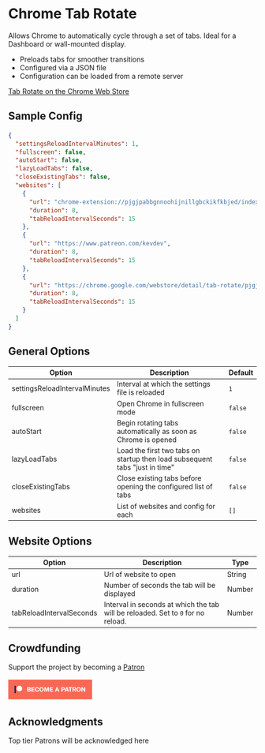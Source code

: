 # Chrome Tab Rotate

Allows Chrome to automatically cycle through a set of tabs. Ideal for a Dashboard or wall-mounted display.

- Preloads tabs for smoother transitions
- Configured via a JSON file
- Configuration can be loaded from a remote server

[Tab Rotate on the Chrome Web Store](https://chrome.google.com/webstore/detail/tab-rotate/pjgjpabbgnnoohijnillgbckikfkbjed)

## Sample Config

```json
{
  "settingsReloadIntervalMinutes": 1,
  "fullscreen": false,
  "autoStart": false,
  "lazyLoadTabs": false,
  "closeExistingTabs": false,
  "websites": [
    {
      "url": "chrome-extension://pjgjpabbgnnoohijnillgbckikfkbjed/index.html",
      "duration": 8,
      "tabReloadIntervalSeconds": 15
    },
    {
      "url": "https://www.patreon.com/kevdev",
      "duration": 8,
      "tabReloadIntervalSeconds": 15
    },
    {
      "url": "https://chrome.google.com/webstore/detail/tab-rotate/pjgjpabbgnnoohijnillgbckikfkbjed",
      "duration": 8,
      "tabReloadIntervalSeconds": 15
    }
  ]
}
```

## General Options

| Option | Description | Default |
| --- | --- | --- |
| settingsReloadIntervalMinutes | Interval at which the settings file is reloaded | `1` |
| fullscreen | Open Chrome in fullscreen mode | `false` |
| autoStart | Begin rotating tabs automatically as soon as Chrome is opened | `false` |
| lazyLoadTabs | Load the first two tabs on startup then load subsequent tabs "just in time" | `false` |
| closeExistingTabs | Close existing tabs before opening the configured list of tabs | `false` |
| websites | List of websites and config for each | `[]` |


## Website Options

| Option | Description | Type |
| --- | --- | --- |
| url | Url of website to open | String |
| duration | Number of seconds the tab will be displayed | Number |
| tabReloadIntervalSeconds | Interval in seconds at which the tab will be reloaded. Set to `0` for no reload. | Number |


## Crowdfunding

Support the project by becoming a [Patron](https://www.patreon.com/kevdev)
<br/>
<br/>
<a href="https://www.patreon.com/bePatron?u=17314138"><img src="./src/img/become_a_patron_button@2x.png" height="40" width="170" title="Become a Patron!" alt="Flower"></a>

## Acknowledgments

Top tier Patrons will be acknowledged here
